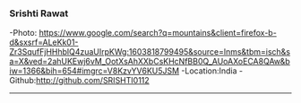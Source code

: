 ###  Srishti Rawat
-Photo: https://www.google.com/search?q=mountains&client=firefox-b-d&sxsrf=ALeKk01-Zr3SqufFjHHhblQ4zuaUIrpKWg:1603818799495&source=lnms&tbm=isch&sa=X&ved=2ahUKEwj6vM_OotXsAhXXbCsKHcNfBB0Q_AUoAXoECA8QAw&biw=1366&bih=654#imgrc=V8KzvYV6KU5JSM
-Location:India
-Github:http://github.com/SRISHTI0112
***
